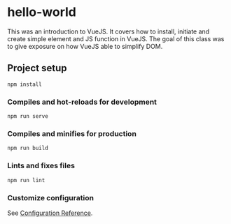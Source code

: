 # hello-world

This was an introduction to VueJS. It covers how to install, initiate and create simple element and JS function in VueJS. The goal of this class was to give exposure on how VueJS able to simplify DOM.

## Project setup
```
npm install
```

### Compiles and hot-reloads for development
```
npm run serve
```

### Compiles and minifies for production
```
npm run build
```

### Lints and fixes files
```
npm run lint
```

### Customize configuration
See [Configuration Reference](https://cli.vuejs.org/config/).
